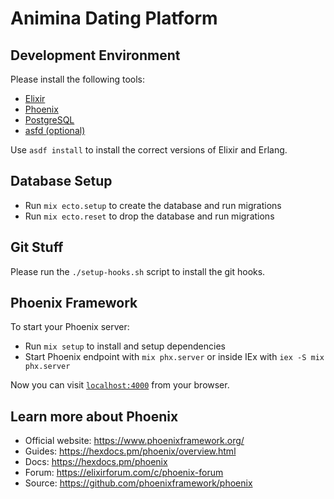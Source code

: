 # Animina Dating Platform

## Development Environment

Please install the following tools:

  * [Elixir](https://elixir-lang.org/install.html)
  * [Phoenix](https://hexdocs.pm/phoenix/installation.html)
  * [PostgreSQL](https://www.postgresql.org/download/)
  * [asfd (optional)](https://asdf-vm.com)

Use `asdf install` to install the correct versions of Elixir and Erlang.

## Database Setup

  * Run `mix ecto.setup` to create the database and run migrations
  * Run `mix ecto.reset` to drop the database and run migrations

## Git Stuff

Please run the `./setup-hooks.sh` script to install the git hooks.

## Phoenix Framework

To start your Phoenix server:

  * Run `mix setup` to install and setup dependencies
  * Start Phoenix endpoint with `mix phx.server` or inside IEx with `iex -S mix phx.server`

Now you can visit [`localhost:4000`](http://localhost:4000) from your browser.

## Learn more about Phoenix

  * Official website: https://www.phoenixframework.org/
  * Guides: https://hexdocs.pm/phoenix/overview.html
  * Docs: https://hexdocs.pm/phoenix
  * Forum: https://elixirforum.com/c/phoenix-forum
  * Source: https://github.com/phoenixframework/phoenix
